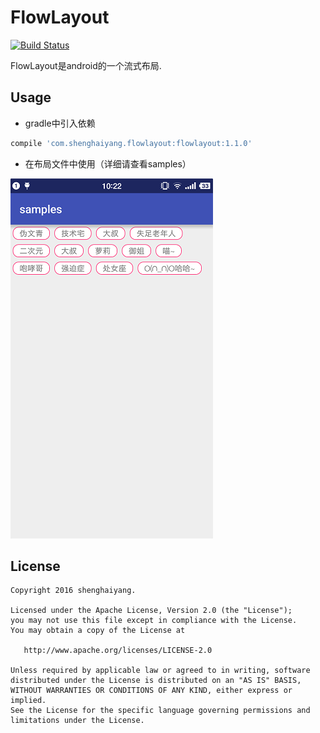 # FlowLayout

[![Build Status](https://travis-ci.org/shenghaiyang/FlowLayout.svg?branch=master)](https://travis-ci.org/shenghaiyang/FlowLayout)

FlowLayout是android的一个流式布局.

## Usage

- gradle中引入依赖

```groovy
compile 'com.shenghaiyang.flowlayout:flowlayout:1.1.0'
```

- 在布局文件中使用（详细请查看samples）

![](image/screenshot02.png)

## License

```
Copyright 2016 shenghaiyang.

Licensed under the Apache License, Version 2.0 (the "License");
you may not use this file except in compliance with the License.
You may obtain a copy of the License at

   http://www.apache.org/licenses/LICENSE-2.0

Unless required by applicable law or agreed to in writing, software
distributed under the License is distributed on an "AS IS" BASIS,
WITHOUT WARRANTIES OR CONDITIONS OF ANY KIND, either express or implied.
See the License for the specific language governing permissions and
limitations under the License.
```
